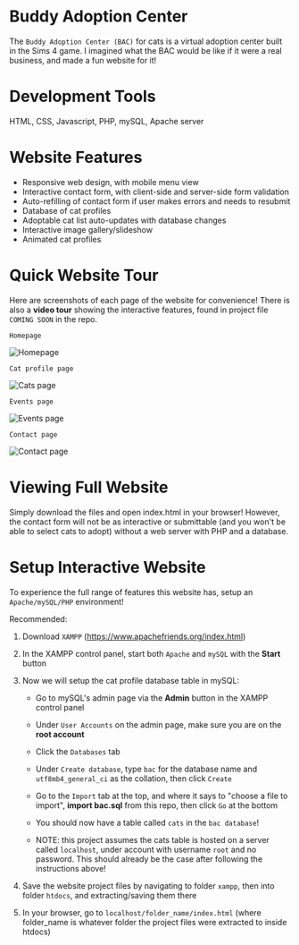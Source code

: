 # Buddy Adoption Center

The `Buddy Adoption Center (BAC)` for cats is a virtual adoption center built in 
the Sims 4 game. I imagined what the BAC would be like if it were a real 
business, and made a fun website for it! 

# Development Tools 

HTML, CSS, Javascript, PHP, mySQL, Apache server 

# Website Features 

- Responsive web design, with mobile menu view 
- Interactive contact form, with client-side and server-side form validation 
- Auto-refilling of contact form if user makes errors and needs to resubmit 
- Database of cat profiles 
- Adoptable cat list auto-updates with database changes 
- Interactive image gallery/slideshow 
- Animated cat profiles 

# Quick Website Tour
Here are screenshots of each page of the website for convenience! There is
also a **video tour** showing the interactive features, found in project file 
`COMING SOON` in the repo. 

`Homepage` 

![Homepage](images/index.png?raw=true)

`Cat profile page` 

![Cats page](images/cats.png?raw=true)

`Events page` 

![Events page](images/events.png?raw=true)

`Contact page` 

![Contact page](images/contact.png?raw=true)

# Viewing Full Website 

Simply download the files and open index.html in your browser! However, the 
contact form will not be as interactive or submittable (and you won't be able 
to select cats to adopt) without a web server with PHP and a database. 

# Setup Interactive Website 

To experience the full range of features this website has, setup an
`Apache/mySQL/PHP` environment! 

Recommended: 
1. Download `XAMPP` (https://www.apachefriends.org/index.html)
2. In the XAMPP control panel, start both `Apache` and `mySQL` with the **Start** button
3. Now we will setup the cat profile database table in mySQL: 
   * Go to mySQL's admin page via the **Admin** button in the XAMPP control panel 
   * Under `User Accounts` on the admin page, make sure you are on the **root account** 
   * Click the `Databases` tab 
   * Under `Create database`, type `bac` for the database name and `utf8mb4_general_ci`
as the collation, then click `Create` 
   * Go to the `Import` tab at the top, and where it says to "choose a file to import", 
**import bac.sql** from this repo, then click `Go` at the bottom
   * You should now have a table called `cats` in the `bac database`! 

   * NOTE: this project assumes the cats table is hosted on a server called 
  `localhost`, under account with username `root` and no password. This should
  already be the case after following the instructions above! 

4. Save the website project files by navigating to folder `xampp`, then into 
folder `htdocs`, and extracting/saving them there 
5. In your browser, go to `localhost/folder_name/index.html` (where folder_name
is whatever folder the project files were extracted to inside htdocs) 
